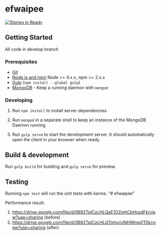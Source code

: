 # efwaipee
[![Stories in Ready](https://badge.waffle.io/khursani8/efwaipee.svg?label=ready&title=Ready)](http://waffle.io/khursani8/efwaipee)
## Getting Started

All code in develop branch

### Prerequisites

- [Git](https://git-scm.com/)
- [Node.js and npm](nodejs.org) Node >= 4.x.x, npm >= 2.x.x
- [Gulp](http://gulpjs.com/) (`npm install --global gulp`)
- [MongoDB](https://www.mongodb.org/) - Keep a running daemon with `mongod`

### Developing

1. Run `npm install` to install server dependencies.

2. Run `mongod` in a separate shell to keep an instance of the MongoDB Daemon running

3. Run `gulp serve` to start the development server. It should automatically open the client in your browser when ready.

## Build & development

Run `gulp build` for building and `gulp serve` for preview.

## Testing

Running `npm test` will run the unit tests with karma.
"# efwaipee" 

Performance result:

1. https://drive.google.com/file/d/0B92TplCzcHLQaE1OZmhCbHozdFk/view?usp=sharing (before)
2. https://drive.google.com/file/d/0B92TplCzcHLQTmtycUNHWmp0T0k/view?usp=sharing (after)
